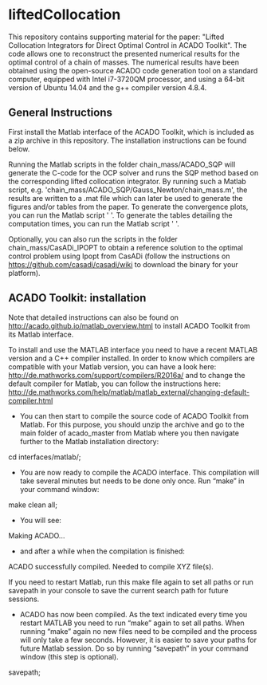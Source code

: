 # liftedCollocation

This repository contains supporting material for the paper: "Lifted Collocation Integrators for Direct Optimal Control in ACADO Toolkit".
The code allows one to reconstruct the presented numerical results for the optimal control of a chain of masses. The numerical results have been obtained using the open-source ACADO code generation tool on a standard computer, equipped with Intel i7-3720QM processor, and using a 64-bit version of Ubuntu 14.04 and the g++ compiler version 4.8.4.

## General Instructions

First install the Matlab interface of the ACADO Toolkit, which is included as a zip archive in this repository. The installation instructions can be found below.

Running the Matlab scripts in the folder chain_mass/ACADO_SQP will generate the C-code for the OCP solver and runs the SQP method based on the corresponding lifted collocation integrator. By running such a Matlab script, e.g. 'chain_mass/ACADO_SQP/Gauss_Newton/chain_mass.m', the results are written to a .mat file which can later be used to generate the figures and/or tables from the paper.
To generate the convergence plots, you can run the Matlab script ' '. To generate the tables detailing the computation times, you can run the Matlab script ' '.

Optionally, you can also run the scripts in the folder chain_mass/CasADi_IPOPT to obtain a reference solution to the optimal control problem using Ipopt from CasADi (follow the instructions on https://github.com/casadi/casadi/wiki to download the binary for your platform).

## ACADO Toolkit: installation

Note that detailed instructions can also be found on http://acado.github.io/matlab_overview.html to install ACADO Toolkit from its Matlab interface.


To install and use the MATLAB interface you need to have a recent MATLAB version and a C++ compiler installed.
In order to know which compilers are compatible with your Matlab version, you can have a look here: http://de.mathworks.com/support/compilers/R2016a/
and to change the default compiler for Matlab, you can follow the instructions here: http://de.mathworks.com/help/matlab/matlab_external/changing-default-compiler.html


- You can then start to compile the source code of ACADO Toolkit from Matlab. For this purpose, you should unzip the archive and go to the main folder of acado_master from Matlab where you then navigate further to the Matlab installation directory:

cd interfaces/matlab/;


- You are now ready to compile the ACADO interface. This compilation will take several minutes but needs to be done only once. Run “make” in your command window:

make clean all;


- You will see:

Making ACADO...


- and after a while when the compilation is finished:

ACADO successfully compiled.
Needed to compile XYZ file(s).

If you need to restart Matlab, run this make file again
to set all paths or run savepath in your console to
save the current search path for future sessions.


- ACADO has now been compiled. As the text indicated every time you restart MATLAB you need to run “make” again to set all paths. When running “make” again no new files need to be compiled and the process will only take a few seconds. However, it is easier to save your paths for future Matlab session. Do so by running “savepath” in your command window (this step is optional).

savepath;
